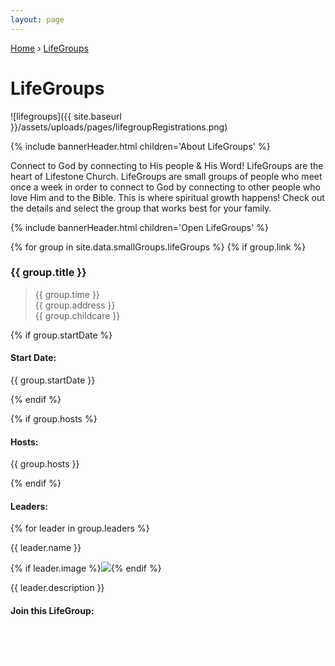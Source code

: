 ```yaml
---
layout: page
---
```


<p id="breadcrumbs">
  <a href="{{ site.baseurl }}/">Home</a> &rsaquo; <a href="{{ site.baseurl }}/lifegroups/">LifeGroups</a>
</p>

<style>
.Lifegroup__Leader_Section {
  margin-bottom: 2.5em;
  padding-bottom: 1em;
  border-bottom: 5px solid {{site.data.colors.GREEN}};
}
.Lifegroup__Leader_Section:last-child {
  border-bottom: none;
}
.Lifegroup__Register {
  display: inline-block;
  margin-top: 20px;
  margin-bottom: 20px;
  padding: 10px 20px;
  background: {{site.data.colors.GREEN}};
  border-radius: 10px;
}
.Lifegroup__Register a {
  display: block;
  height: 100%;
  width: 100%;
  color: #FFF;
  text-decoration: none;
}
</style>

# LifeGroups

![lifegroups]({{ site.baseurl }}/assets/uploads/pages/lifegroupRegistrations.png)

{% include bannerHeader.html children='About LifeGroups' %}

Connect to God by connecting to His people & His Word! LifeGroups are the heart of Lifestone Church. LifeGroups are small groups of people who meet once a week in order to connect to God by connecting to other people who love Him and to the Bible. This is where spiritual growth happens! Check out the details and select the group that works best for your family.

{% include bannerHeader.html children='Open LifeGroups' %}

<div>
{% for group in site.data.smallGroups.lifeGroups %}
{% if group.link %}
<div class='Lifegroup__Leader_Section'>
<h3>{{ group.title }}</h3>

<blockquote>
{{ group.time }}
<br/>
{{ group.address }}
<br/>
{{ group.childcare }}
</blockquote>

{% if group.startDate %}
<h4>Start Date:</h4>
<p>{{ group.startDate }}</p>
{% endif %}

{% if group.hosts %}
<h4>Hosts:</h4>
<p>{{ group.hosts }}</p>
{% endif %}

<h4>Leaders:</h4>
{% for leader in group.leaders %}
<p>{{ leader.name }}</p>

{% if leader.image %}<img class="small left rounded" src="{{site.baseurl}}{{ leader.image }}"/>{% endif %}
<p>{{ leader.description }}</p>
<div style="clear: both;"></div>

<h4>Join this LifeGroup:</h4>
<div class="Lifegroup__Register">
  <a href="{{group.link}}" target="_blank">Sign Up</a>
</div>

<div style="clear: both;"></div>
{% endfor %}
</div>
{% endif %}
{% endfor %}
</div>

{% include bannerHeader.html children='5 Reasons to Join a LifeGroup!' %}

1. You will begin to really feel like part of God´s family.
1. You will understand the Bible better in a small group.
1. Prayer will become more meaningful to you.
1. You will have friends with whom to share both your joys and burdens.
1. You will have a natural way to share Jesus with neighbors, friends, relatives, and at co-workers.
